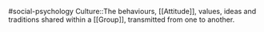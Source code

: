 #social-psychology
Culture::The behaviours, [[Attitude]], values, ideas and traditions shared within a [[Group]], transmitted from one to another.
<!--SR:!2023-11-08,3,250-->